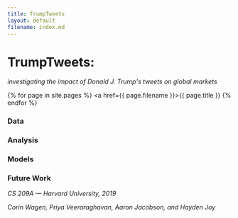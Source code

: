 ```yaml
---
title: TrumpTweets 
layout: default
filename: index.md
--- 
```


# TrumpTweets:

*investigating the impact of Donald J. Trump's tweets on global markets*

{% for page in site.pages %}
    <a href={{ page.filename }}>{{ page.title }}</a>
{% endfor %}

### Data

### Analysis

### Models

### Future Work

*CS 209A &mdash; Harvard University, 2019* 

*Corin Wagen, Priya Veeraraghavan, Aaron Jacobson, and Hayden Joy*
